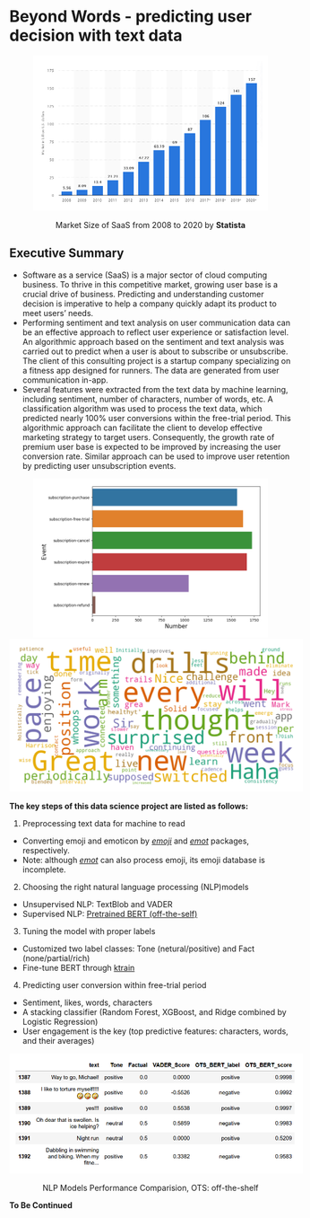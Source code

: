 # Beyond Words - predicting user decision with text data
<p align="center"><img src="https://github.com/er1czz/beyondwords/blob/main/background.PNG", width="400", style = "border:10px solid white"></p>  
<p align="center">Market Size of SaaS from 2008 to 2020 by <b>Statista</b></p>

## Executive Summary
  * Software as a service (SaaS) is a major sector of cloud computing business. To thrive in this competitive market, growing user base is a crucial drive of business. Predicting and understanding customer decision is imperative to help a company quickly adapt its product to meet users’ needs.  
  * Performing sentiment and text analysis on user communication data can be an effective approach to reflect user experience or satisfaction level. An algorithmic approach based on the sentiment and text analysis was carried out to predict when a user is about to subscribe or unsubscribe. The client of this consulting project is a startup company specializing on a fitness app designed for runners. The data are generated from user communication in-app.  
  * Several features were extracted from the text data by machine learning, including sentiment, number of characters, number of words, etc. A classification algorithm was used to process the text data, which predicted nearly 100% user conversions within the free-trial period. This algorithmic approach can facilitate the client to develop effective marketing strategy to target users. Consequently, the growth rate of premium user base is expected to be improved by increasing the user conversion rate. Similar approach can be used to improve user retention by predicting user unsubscription events.

<p align="center">
  <img src="https://github.com/er1czz/beyondwords/blob/main/User_Events.png"  width="400" style = "border:10px solid white"/>
  <img src="https://github.com/er1czz/beyondwords/blob/main/word_cloud_1.png"  width="600" style = "border:10px solid white"/> 
</p>

**The key steps of this data science project are listed as follows:**   
1. Preprocessing text data for machine to read
 - Converting emoji and emoticon by [*emoji*](https://github.com/carpedm20/emoji/) and [*emot*](https://github.com/NeelShah18/emot) packages, respectively.
 - Note: although [*emot*](https://github.com/NeelShah18/emot) can also process emoji, its emoji database is incomplete.
 
2. Choosing the right natural language processing (NLP)models
 - Unsupervised NLP: TextBlob and VADER
 - Supervised NLP: [Pretrained BERT (off-the-self)](https://huggingface.co/transformers/main_classes/pipelines.html#transformers.pipeline)
 
3. Tuning the model with proper labels
 - Customized two label classes: Tone (netural/positive) and Fact (none/partial/rich)
 - Fine-tune BERT through [ktrain](https://arxiv.org/abs/2004.10703)
 
4. Predicting user conversion within free-trial period
 - Sentiment, likes, words, characters
 - A stacking classifier (Random Forest, XGBoost, and Ridge combined by Logistic Regression)
 - User engagement is the key (top predictive features: characters, words, and their averages)

<p align="center"><img src="https://github.com/er1czz/beyondwords/blob/main/NLP_benchmark.PNG", style = "border:10px solid white"></p>
<p align="center">NLP Models Performance Comparision, OTS: off-the-shelf </p>


**To Be Continued**

